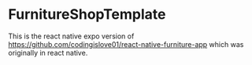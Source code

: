 # FurnitureShopTemplate

This is the react native expo version of https://github.com/codingislove01/react-native-furniture-app 
which was originally in react native.
